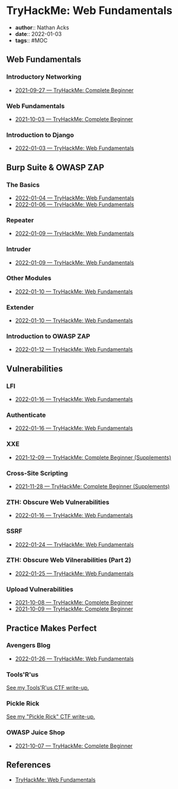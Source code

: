 # TryHackMe: Web Fundamentals

* **author**:: Nathan Acks
* **date**:: 2022-01-03
* **tags**:: #MOC

## Web Fundamentals

### Introductory Networking

* [2021-09-27 — TryHackMe: Complete Beginner](../log/2021-09-27-tryhackme-complete-beginner.md)

### Web Fundamentals

* [2021-10-03 — TryHackMe: Complete Beginner](../log/2021-10-03-tryhackme-complete-beginner.md)

### Introduction to Django

* [2022-01-03 — TryHackMe: Web Fundamentals](../log/2022-01-03-tryhackme-web-fundamentals.md)

## Burp Suite & OWASP ZAP

### The Basics

* [2022-01-04 — TryHackMe: Web Fundamentals](../log/2022-01-04-tryhackme-web-fundamentals.md)
* [2022-01-06 — TryHackMe: Web Fundamentals](../log/2022-01-06-tryhackme-web-fundamentals.md)

### Repeater

* [2022-01-09 — TryHackMe: Web Fundamentals](../log/2022-01-09-tryhackme-web-fundamentals.md)

### Intruder

* [2022-01-09 — TryHackMe: Web Fundamentals](../log/2022-01-09-tryhackme-web-fundamentals.md)

### Other Modules

* [2022-01-10 — TryHackMe: Web Fundamentals](../log/2022-01-10-tryhackme-web-fundamentals.md)

### Extender

* [2022-01-10 — TryHackMe: Web Fundamentals](../log/2022-01-10-tryhackme-web-fundamentals.md)

### Introduction to OWASP ZAP

* [2022-01-12 — TryHackMe: Web Fundamentals](../log/2022-01-12-tryhackme-web-fundamentals.md)

## Vulnerabilities

### LFI

* [2022-01-16 — TryHackMe: Web Fundamentals](../log/2022-01-16-tryhackme-web-fundamentals.md)

### Authenticate

* [2022-01-16 — TryHackMe: Web Fundamentals](../log/2022-01-16-tryhackme-web-fundamentals.md)

### XXE

* [2021-12-09 — TryHackMe: Complete Beginner (Supplements)](../log/2021-12-09-tryhackme-complete-beginner-supplements.md)

### Cross-Site Scripting

* [2021-11-28 — TryHackMe: Complete Beginner (Supplements)](../log/2021-11-28-tryhackme-complete-beginner-supplements.md)

### ZTH: Obscure Web Vulnerabilities

* [2022-01-16 — TryHackMe: Web Fundamentals](../log/2022-01-16-tryhackme-web-fundamentals.md)

### SSRF

* [2022-01-24 — TryHackMe: Web Fundamentals](../log/2022-01-24-tryhackme-web-fundamentals.md)

### ZTH: Obscure Web Vilnerabilities (Part 2)

* [2022-01-25 — TryHackMe: Web Fundamentals](../log/2022-01-25-tryhackme-web-fundamentals.md)

### Upload Vulnerabilities

* [2021-10-08 — TryHackMe: Complete Beginner](../log/2021-10-08-tryhackme-complete-beginner.md)
* [2021-10-09 — TryHackMe: Complete Beginner](../log/2021-10-09-tryhackme-complete-beginner.md)

## Practice Makes Perfect

### Avengers Blog

* [2022-01-26 — TryHackMe: Web Fundamentals](../log/2022-01-26-tryhackme-web-fundamentals.md)

### Tools'R'us

[See my Tools'R'us CTF write-up.](tryhackme-tools-r-us.md)

### Pickle Rick

[See my "Pickle Rick" CTF write-up.](../notes/tryhackme-pickle-rick.md)

### OWASP Juice Shop

* [2021-10-07 — TryHackMe: Complete Beginner](../log/2021-10-07-tryhackme-complete-beginner.md)

## References

* [TryHackMe: Web Fundamentals](https://tryhackme.com/path/outline/web)
